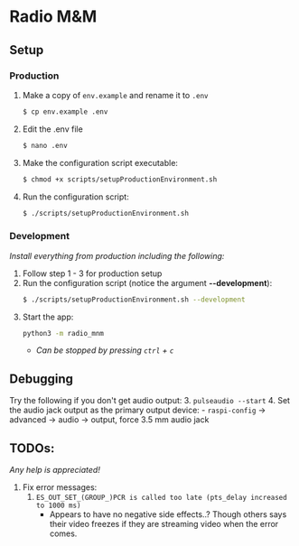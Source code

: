 # Radio M&M

## Setup
### Production

   1. Make a copy of `env.example` and rename it to `.env`
      ```bash
      $ cp env.example .env
      ```
   2. Edit the .env file
      ```bash
      $ nano .env
      ```
   3. Make the configuration script executable:
      ```bash
      $ chmod +x scripts/setupProductionEnvironment.sh
      ```
   4. Run the configuration script:
      ```bash
      $ ./scripts/setupProductionEnvironment.sh
      ```

### Development

_Install everything from production including the following:_

   1. Follow step 1 - 3 for production setup
   2. Run the configuration script (notice the argument **--development**):
         ```bash
         $ ./scripts/setupProductionEnvironment.sh --development
         ```
   3. Start the app:
      ```bash
      python3 -m radio_mnm
      ```
      - _Can be stopped by pressing `ctrl` + `c`_


## Debugging
Try the following if you don't get audio output:
 3. `pulseaudio --start`
 4. Set the audio jack output as the primary output device:
    - `raspi-config` -> advanced -> audio -> output, force 3.5 mm audio jack

## TODOs:

_Any help is appreciated!_

 1. Fix error messages:
    1. `ES_OUT_SET_(GROUP_)PCR is called too late (pts_delay increased to 1000 ms)`
        - Appears to have no negative side effects..? Though others says their video freezes if they are streaming video when the error comes.